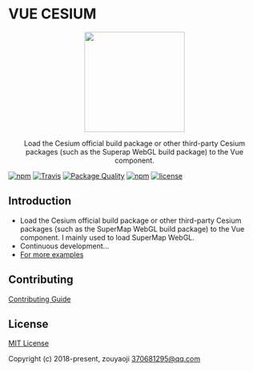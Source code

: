 # VUE CESIUM

<p align="center"><img src="//zouyaoji.github.io/vue-cesium/favicon.png" width="200px"></p>

<p align="center">Load the Cesium official build package or other third-party Cesium packages (such as the Superap WebGL build package) to the Vue component.</p>

[![npm](https://img.shields.io/npm/v/vue-cesium.svg)]()
[![Travis](https://img.shields.io/travis/zouyaoji/vue-cesium.svg)]()
[![Package Quality](http://npm.packagequality.com/shield/vue-cesium.svg)](http://packagequality.com/#?package=vue-cesium)
[![npm](https://img.shields.io/npm/dm/vue-cesium.svg)]()
[![license](https://img.shields.io/github/license/zouyaoji/vue-cesium.svg)]()

## Introduction

- Load the Cesium official build package or other third-party Cesium packages (such as the SuperMap WebGL build package) to the Vue component. I mainly used to load SuperMap WebGL.
- Continuous development...
- [For more examples](https://github.com/zouyaoji/vue-cesium-demo)

## Contributing

[Contributing Guide](https://github.com/zouyaoji/vue-cesium/blob/master/CONTRIBUTING.md)

## License

[MIT License](https://opensource.org/licenses/MIT)

Copyright (c) 2018-present, zouyaoji <370681295@qq.com>

